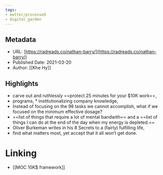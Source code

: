 ```yaml
---
tags: 
- matter/processed
- digital_garden
---
```


## Metadata
* URL: [https://radreads.co/nathan-barry/](https://radreads.co/nathan-barry/)
* Published Date: 2021-03-20
* Author: [[Khe Hy]]

## Highlights
* carve out and ruthlessly ==protect 25 minutes for your $10K work==,
* programs, * institutionalizing company knowledge,
* Instead of focusing on the 98 tasks we cannot accomplish, what if we focused on the minimum effective dosage?
* ==list of things that require a lot of mental bandwith== and a ==list of things I can do at the end of the day when my energy is depleted.==
* Oliver Burkeman writes in his 8 Secrets to a (fairly) fulfilling life,
* find what matters most, yet accept that it all won’t get done.


# Linking
+ [[MOC 10K$ framework]]